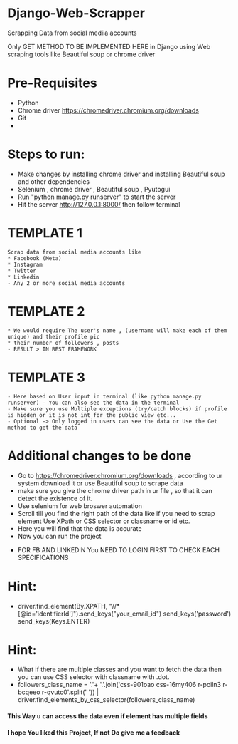 # Django-Web-Scrapper

Scrapping Data from social mediia accounts

Only GET METHOD TO BE IMPLEMENTED HERE
 in Django using Web scraping tools like Beautiful soup or chrome driver

# Pre-Requisites
- Python
- Chrome driver https://chromedriver.chromium.org/downloads
- Git
- 

# Steps to run:
- Make changes by installing chrome driver and installing Beautiful soup and other dependencies 
- Selenium , chrome driver , Beautiful soup , Pyutogui
- Run "python manage.py runserver" to start the server
- Hit the server http://127.0.0.1:8000/ then follow terminal

# TEMPLATE 1
    Scrap data from social media accounts like 
    * Facebook (Meta)
    * Instagram 
    * Twitter
    * Linkedin
    - Any 2 or more social media accounts



# TEMPLATE 2 
    * We would require The user's name , (username will make each of them unique) and their profile pic 
    * their number of followers , posts 
    - RESULT > IN REST FRAMEWORK


# TEMPLATE 3
    - Here based on User input in terminal (like python manage.py runserver) - You can also see the data in the terminal
    - Make sure you use Multiple exceptions (try/catch blocks) if profile is hidden or it is not int for the public view etc...
    - Optional -> Only logged in users can see the data or Use the Get method to get the data


# Additional changes to be done
- Go to https://chromedriver.chromium.org/downloads , according to ur system download it or use Beautiful soup to scrape data
- make sure you give the chrome driver path in ur file , so that it can detect the existence of it.
- Use selenium for web broswer automation
- Scroll till you find the right path of the data like if  you need to scrap element Use XPath or CSS selector or classname or id etc.
- Here you will find that the data is accurate
- Now you can run the project 


* FOR FB AND LINKEDIN You NEED TO LOGIN FIRST TO CHECK EACH SPECIFICATIONS
# Hint:
* driver.find_element(By.XPATH, "//*[@id='identifierId']").send_keys("your_email_id") 
send_keys('password')
send_keys(Keys.ENTER)
# Hint:
* What if there are multiple classes and you want to fetch the data then you can use CSS selector with classname with .dot.
* followers_class_name = '.'+ '.'.join('css-901oao css-16my406 r-poiln3 r-bcqeeo r-qvutc0'.split(' '))  | driver.find_elements_by_css_selector(followers_class_name)

#### This Way u can access the data even if element has multiple fields
#### I hope You liked this Project, If not Do give me a feedback




